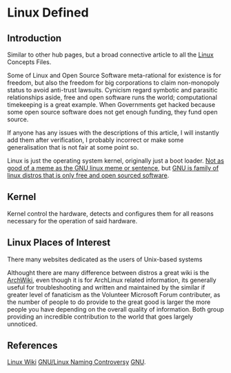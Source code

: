 # Linux Defined

## Introduction 
Similar to other hub pages, but a broad connective article to all the [Linux](https://en.wikipedia.org/wiki/Linux) Concepts Files. 

Some of Linux and Open Source Software meta-rational for existence is for freedom, but also the freedom for big corporations to claim non-monopoly status to avoid anti-trust lawsuits. Cynicism regard symbotic and parasitic relationships aside, free and open software runs the world; computational timekeeping is a great example. When Governments get hacked because some open source software does not get enough funding, they fund open source.

If anyone has any issues with the descriptions of this article, I will instantly add them after verification, I probably incorrect or make some generalisation that is not fair at some point so.  


Linux is just the operating system kernel, originally just a boot loader. [Not as good of a meme as the GNU linux meme or sentence](https://en.wikipedia.org/wiki/GNU/Linux_naming_controversy), but [GNU is family of linux distros that is only free and open sourced software](https://www.gnu.org/). 


## Kernel
Kernel control the hardware, detects and configures them for all reasons necessary for the operation of said hardware.

## Linux Places of Interest

There many websites dedicated as the users of Unix-based systems 

Althought there are many difference between distros a great wiki is the [ArchWiki](https://wiki.archlinux.org/), even though it is for ArchLinux related information, its generally useful for troubleshooting and written and maintained by the similar if greater level of fanaticism as the Volunteer Microsoft Forum contributer, as the number of people to do provide to the great good is larger the more people you have depending on the overall quality of information. Both group providing an incredible contribution to the world that goes largely unnoticed.



## References
[Linux Wiki](https://en.wikipedia.org/wiki/Linux)
[GNU/Linux Naming Controversy](https://en.wikipedia.org/wiki/GNU/Linux_naming_controversy)
[GNU](https://www.gnu.org/). 
